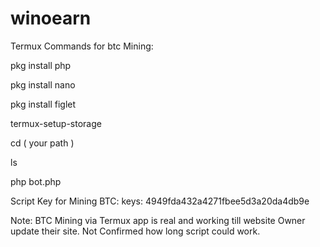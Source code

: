 # winoearn

Termux Commands for btc Mining: 

pkg install php

pkg install nano

pkg install figlet

termux-setup-storage

cd ( your path )

ls

php bot.php





Script Key for Mining BTC:
keys: 4949fda432a4271fbee5d3a20da4db9e


Note: 
BTC Mining via Termux app is real and working till website Owner update their site. Not Confirmed how long script could work.
